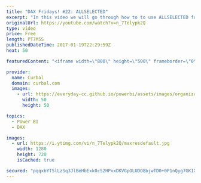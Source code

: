 ```yaml
---
title: "DAX Fridays! #22: ALLSELECTED"
excerpt: "In this video we will go through how to to use ALLSELECTED function in DAX.  Link to pbix file:https://curbal.com/blog/glossary/allselected-dax  PREVIOUS VIDEO: NEXT VIDEO:   Looking for a download file? Go to our Download Center: https://curbal.com/donwload-center  SUBSCRIBE to learn more about Power"
originalUrl: https://youtube.com/watch?v=n_7Telypk2Q
type: video
price: Free
length: PT7M5S
publishedDateTime: 2017-01-19T22:29:59Z
heat: 50

featuredContent: "<iframe width=\"800\" height=\"500\" frameborder=\"0\" src=\"https://www.youtube.com/embed/n_7Telypk2Q\" allow=\"accelerometer; autoplay; encrypted-media; gyroscope; picture-in-picture\" allowfullscreen></iframe>"

provider:
  name: Curbal
  domain: curbal.com
  images:
    - url: https://everyday-cc.github.io/powerbi/assets/images/organizations/curbal.com-50x50.jpg
      width: 50
      height: 50

topics:
  - Power BI
  - DAX

images:
  - url: https://i.ytimg.com/vi/n_7Telypk2Q/maxresdefault.jpg
    width: 1280
    height: 720
    isCached: true

secured: "pqqxbYTSlLzSq3JlBeHbExk0cS2HPvxDKVGpOLUDO8bjwTD0+0P1nQyg7GKIX0N94A+WqzDLxxl1Yy1yCvbkCW54313eZXdqJD+hoqZE4YNRV4pfLtfKCJRVrjVmGf3FQUzN529VcRHgaRtwJcFojAwwQaf6imRamgoy15hNpHem086/r7GmBwqLceUwmbf0H+JHfq70tuGM6kLaNneoivBl8HjEaX6YEIxxLqKS1UuvnuKwf5RbnUkHFZ1T3vWrhmyWp2AzREU2YalX23Oj+HoRlVg2RL8V4kRMejQCuEdOMXD3Ma5C+hG4H9+Vn2MhXjBdijdf+gcV9WVvAyfjlamaWtqZcsOgzHPn6PaA9Q9gzpBIuQ4YvfudZCkfgBfhZVf9HAzQYdUOqvNspn+rfIq1tG3lWccadH3x1ZLQHz4=;dJsRo0Syws3uSUohBM+eXQ=="
---
```


